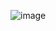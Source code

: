 
![image](https://github.com/walter2482/bucket-pairs-forex/assets/93685420/33e927f7-acb9-410f-9577-5db2c7daa7d7)
